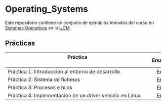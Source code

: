 # Operating_Systems


Este repositorio contiene un conjunto de ejercicios tomados del curso en [Sistemas Operativos](https://www.ucm.es/estudios/grado-ingenieriainformatica-plan-803268) en la [UCM](https://www.ucm.es/ "Universidad Complutense de Madrid").

## Prácticas

| Práctica &nbsp;&nbsp;&nbsp;&nbsp;&nbsp;&nbsp;&nbsp;&nbsp;&nbsp;&nbsp;&nbsp;&nbsp;&nbsp;&nbsp;&nbsp;&nbsp;&nbsp;&nbsp;&nbsp;&nbsp;&nbsp;&nbsp;&nbsp;&nbsp;&nbsp;&nbsp;&nbsp;&nbsp;&nbsp;&nbsp;&nbsp;&nbsp;&nbsp;&nbsp;&nbsp;&nbsp;&nbsp;&nbsp;&nbsp;&nbsp;&nbsp;&nbsp;&nbsp;&nbsp;&nbsp;&nbsp;&nbsp;&nbsp;&nbsp;&nbsp;&nbsp;&nbsp;&nbsp;&nbsp;&nbsp;&nbsp;&nbsp;&nbsp;&nbsp;&nbsp;&nbsp;&nbsp;&nbsp;&nbsp;&nbsp;&nbsp;&nbsp;&nbsp;&nbsp;&nbsp;&nbsp;&nbsp;&nbsp;&nbsp;&nbsp;&nbsp;&nbsp;&nbsp;&nbsp;&nbsp;&nbsp;&nbsp;&nbsp;&nbsp;&nbsp;&nbsp;&nbsp;&nbsp;&nbsp;&nbsp;&nbsp;&nbsp;&nbsp;&nbsp;&nbsp;&nbsp;&nbsp;&nbsp;&nbsp;&nbsp;&nbsp;&nbsp;&nbsp;&nbsp;&nbsp; | Enunciado           | Solución           |
| ------------- |:-------------:| :-------------:|
| Práctica 1: Introducción al entorno de desarrollo    | [Enlace](Code/Práctica1Enunciado.pdf) | [Enlace](Code/PR1/) |
| Práctica 2: Sistema de ficheros | [Enlace](Code/Práctica2Enunciado.pdf) | [Enlace](Code/PR2/) |
| Práctica 3: Procesos e hilos   | [Enlace](Code/Práctica3Enunciado.pdf) | [Enlace](Code/PR3/) |
| Práctica 4: Implementación de un driver sencillo en Linux   | [Enlace](Code/Práctica4Enunciado.pdf) | [Enlace](Code/PR4/) |
